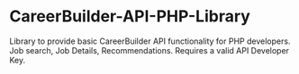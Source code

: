 CareerBuilder-API-PHP-Library
=============================

Library to provide basic CareerBuilder API functionality for PHP developers.  Job search, Job Details, Recommendations.  Requires a valid API Developer Key.
